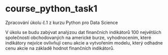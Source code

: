 # course_python_task1

Zpracování úkolu č.1 z kurzu Python pro Data Science

V úkolu se budu zabývat analýzou dat finančních indikátorů 100 největších společností obchodovaných na americké burze, vyhodnocením, které indikátory nejvíce ovlivňují cenu akcie a vytvořením modelu, který odhadne cenu akcie na základě hodnot finančních indikátorů.
